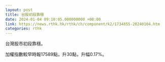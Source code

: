 ```yaml
---
layout: post
title: 台股初段靠穩
date: 2024-01-04 09:10:05.000000000 +08:00
link: https://news.rthk.hk/rthk/ch/component/k2/1734855-20240104.htm
categories: rthk
---
```


台灣股市初段靠穩。

加權指數較早時報17589點，升30點，升幅0.17%。
